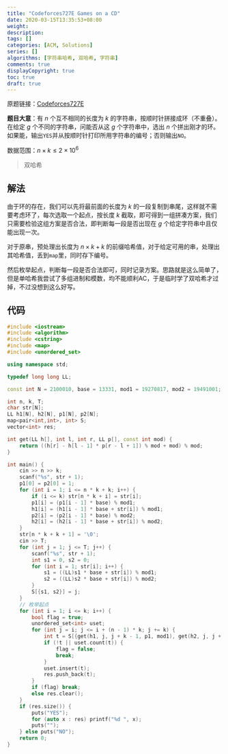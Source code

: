 ```yaml
---
title: "Codeforces727E Games on a CD"
date: 2020-03-15T13:35:53+08:00
weight: 
description:
tags: []
categories: [ACM, Solutions]
series: []
algorithms: [字符串哈希, 双哈希, 字符串]
comments: true
displayCopyright: true
toc: true
draft: true
---
```


原题链接：[Codeforces727E](https://codeforces.com/contest/727/problem/E)

**题目大意**：有 $n$ 个互不相同的长度为 $k$ 的字符串，按顺时针拼接成环（不重叠）。在给定 $g$ 个不同的字符串，问能否从这 $g$ 个字符串中，选出 $n$ 个拼出刚才的环。如果能，输出`YES`并从按顺时针打印所用字符串的编号；否则输出`NO`。

数据范围：$n \times k \le 2 \times 10^6$

<!--more-->

> 双哈希

## 解法

由于环的存在，我们可以先将最前面的长度为 $k$ 的一段复制到串尾，这样就不需要考虑环了，每次选取一个起点，按长度 $k$ 截取，即可得到一组拼凑方案，我们只需要检验这组方案是否合法，即判断每一段是否出现在 $g$ 个给定字符串中且仅能出现一次。

对于原串，预处理出长度为 $n \times k + k$ 的前缀哈希值，对于给定可用的串，处理出其哈希值，丢到`map`里，同时存下编号。

然后枚举起点，判断每一段是否合法即可，同时记录方案。思路就是这么简单了，但是单哈希我尝试了多组进制和模数，均不能顺利AC，于是临时学了双哈希才过掉，不过没想到这么好写。

## 代码

```cpp
#include <iostream>
#include <algorithm>
#include <cstring>
#include <map>
#include <unordered_set>

using namespace std;

typedef long long LL;

const int N = 2100010, base = 13331, mod1 = 19270817, mod2 = 19491001;

int n, k, T;
char str[N];
LL h1[N], h2[N], p1[N], p2[N];
map<pair<int,int>, int> S;
vector<int> res;

int get(LL h[], int l, int r, LL p[], const int mod) {
    return ((h[r] - h[l - 1] * p[r - l + 1]) % mod + mod) % mod;
}

int main() {
    cin >> n >> k;
    scanf("%s", str + 1);
    p1[0] = p2[0] = 1;
    for (int i = 1; i <= n * k + k; i++) {
        if (i <= k) str[n * k + i] = str[i];
        p1[i] = (p1[i - 1] * base) % mod1;
        h1[i] = (h1[i - 1] * base + str[i]) % mod1;
        p2[i] = (p2[i - 1] * base) % mod2;
        h2[i] = (h2[i - 1] * base + str[i]) % mod2;
    }
    str[n * k + k + 1] = '\0';
    cin >> T;
    for (int j = 1; j <= T; j++) {
        scanf("%s", str + 1);
        int s1 = 0, s2 = 0;
        for (int i = 1; str[i]; i++) {
            s1 = ((LL)s1 * base + str[i]) % mod1;
            s2 = ((LL)s2 * base + str[i]) % mod2;
        }
        S[{s1, s2}] = j;
    }
    // 枚举起点
    for (int i = 1; i <= k; i++) {
        bool flag = true;
        unordered_set<int> uset;
        for (int j = i; j <= i + (n - 1) * k; j += k) {
            int t = S[{get(h1, j, j + k - 1, p1, mod1), get(h2, j, j + k - 1, p2, mod2)}];
            if (!t || uset.count(t)) {
                flag = false;
                break;
            }
            uset.insert(t);
            res.push_back(t);
        }
        if (flag) break;
        else res.clear();
    }
    if (res.size()) {
        puts("YES");
        for (auto x : res) printf("%d ", x);
        puts("");
    } else puts("NO");
    return 0;
}
```

